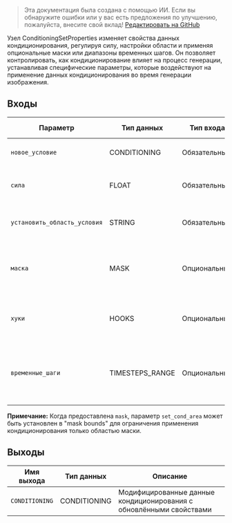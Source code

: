 > Эта документация была создана с помощью ИИ. Если вы обнаружите ошибки или у вас есть предложения по улучшению, пожалуйста, внесите свой вклад! [Редактировать на GitHub](https://github.com/Comfy-Org/embedded-docs/blob/main/comfyui_embedded_docs/docs/ConditioningSetProperties/ru.md)

Узел ConditioningSetProperties изменяет свойства данных кондиционирования, регулируя силу, настройки области и применяя опциональные маски или диапазоны временных шагов. Он позволяет контролировать, как кондиционирование влияет на процесс генерации, устанавливая специфические параметры, которые воздействуют на применение данных кондиционирования во время генерации изображения.

## Входы

| Параметр | Тип данных | Тип входа | По умолчанию | Диапазон | Описание |
|-----------|-----------|------------|---------|-------|-------------|
| `новое_условие` | CONDITIONING | Обязательный | - | - | Данные кондиционирования для модификации |
| `сила` | FLOAT | Обязательный | 1.0 | 0.0-10.0 | Управляет интенсивностью эффекта кондиционирования |
| `установить_область_условия` | STRING | Обязательный | default | ["default", "mask bounds"] | Определяет способ применения области кондиционирования |
| `маска` | MASK | Опциональный | - | - | Опциональная маска для ограничения области применения кондиционирования |
| `хуки` | HOOKS | Опциональный | - | - | Опциональные функции-перехватчики для пользовательской обработки |
| `временные_шаги` | TIMESTEPS_RANGE | Опциональный | - | - | Опциональный диапазон временных шагов для ограничения периода активности кондиционирования |

**Примечание:** Когда предоставлена `mask`, параметр `set_cond_area` может быть установлен в "mask bounds" для ограничения применения кондиционирования только областью маски.

## Выходы

| Имя выхода | Тип данных | Описание |
|-------------|-----------|-------------|
| `CONDITIONING` | CONDITIONING | Модифицированные данные кондиционирования с обновлёнными свойствами |
